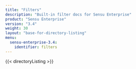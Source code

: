 ```yaml
---
title: "Filters"
description: "Built-in filter docs for Sensu Enterprise"
product: "Sensu Enterprise"
version: "3.4"
weight: 30
layout: "base-for-directory-listing"
menu:
  sensu-enterprise-3.4:
    identifier: filters
---
```


{{< directoryListing >}}
